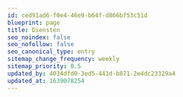 ```yaml
---
id: ced91ad6-f0e4-46e9-b64f-d866bf53c51d
blueprint: page
title: Diensten
seo_noindex: false
seo_nofollow: false
seo_canonical_type: entry
sitemap_change_frequency: weekly
sitemap_priority: 0.5
updated_by: 4034dfd0-3ed5-441d-b871-2e4dc23329a4
updated_at: 1639078254
---
```

